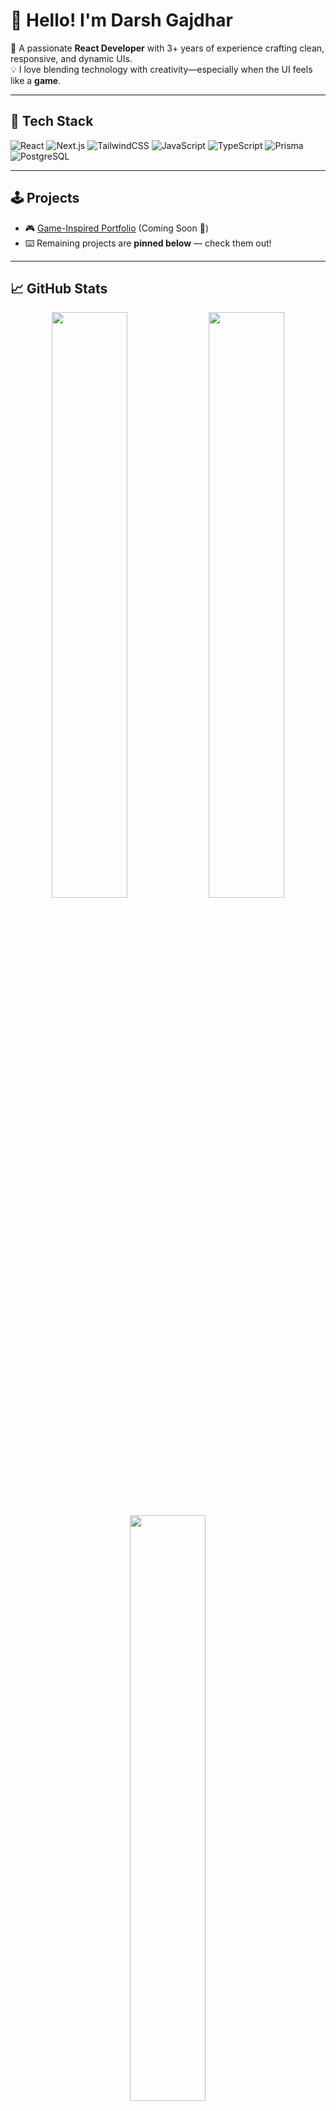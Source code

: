 # 👋 Hello! I'm Darsh Gajdhar

🎯 A passionate **React Developer** with 3+ years of experience crafting clean, responsive, and dynamic UIs.  
💡 I love blending technology with creativity—especially when the UI feels like a **game**.  

---

## 🧰 Tech Stack
![React](https://img.shields.io/badge/-React-61DAFB?style=flat-square&logo=react&logoColor=black)
![Next.js](https://img.shields.io/badge/-Next.js-black?style=flat-square&logo=next.js)
![TailwindCSS](https://img.shields.io/badge/-TailwindCSS-06B6D4?style=flat-square&logo=tailwind-css)
![JavaScript](https://img.shields.io/badge/-JavaScript-F7DF1E?style=flat-square&logo=javascript&logoColor=black)
![TypeScript](https://img.shields.io/badge/-TypeScript-007ACC?style=flat-square&logo=typescript)
![Prisma](https://img.shields.io/badge/-Prisma-2D3748?style=flat-square&logo=prisma)
![PostgreSQL](https://img.shields.io/badge/-PostgreSQL-336791?style=flat-square&logo=postgresql)

---

## 🕹️ Projects
- 🎮 [Game-Inspired Portfolio](https://darshgajdhar.in) (Coming Soon 🚧)
- ⌨️ Remaining projects are **pinned below** — check them out!

---

## 📈 GitHub Stats

<p align="center">
  <img src="https://github-readme-stats.vercel.app/api?username=darshgajdhar&show_icons=true&theme=radical" width="49%" />
  <img src="https://github-readme-streak-stats.herokuapp.com/?user=darshgajdhar&theme=radical" width="49%" />
</p>

<p align="center">
  <img src="https://github-readme-stats.vercel.app/api/top-langs/?username=darshgajdhar&layout=compact&theme=tokyonight" width="49%" />
  <img src="https://github-readme-activity-graph.cyclic.app/graph?username=darshgajdhar&theme=react-dark" width="98%" />
</p>

---

## 🧠 Learning Goals (2025)
- ⚔️ Data Structures & Algorithms (with C++)
- 🛡️ Cybersecurity (Weekend Study from CompTIA+)
- ⚙️ System Design (Scalable Architecture & Patterns)

---

## ✨ Fun Facts
- Apart from these having a great interest on animes
- On weekends, I chase: `Hackers > Interviews > Passion projects` 😎 (Not everytime but wants that consistency 😉)

---

## 🌐 Connect With Me

[![Portfolio](https://img.shields.io/badge/-darshgajdhar.in-000?style=for-the-badge&logo=vercel&logoColor=white)](https://darshgajdhar.in)
[![LinkedIn](https://img.shields.io/badge/-LinkedIn-blue?style=for-the-badge&logo=linkedin&logoColor=white)](https://linkedin.com/in/darshgajdhar)
[![Twitter](https://img.shields.io/badge/-X-black?style=for-the-badge&logo=twitter&logoColor=white)](https://twitter.com/darshgajdhar) <!-- if you use X -->

---

> _"Build like a dev, think like a gamer."_

